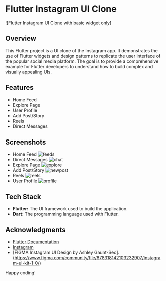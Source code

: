 # Flutter Instagram UI Clone

![Flutter Instagram UI Clone with basic widget only]

## Overview

This Flutter project is a UI clone of the Instagram app. It demonstrates the use of Flutter widgets and design patterns to replicate the user interface of the popular social media platform. The goal is to provide a comprehensive example for Flutter developers to understand how to build complex and visually appealing UIs.

## Features

- Home Feed
- Explore Page
- User Profile
- Add Post/Story
- Reels
- Direct Messages

## Screenshots
- Home Feed
![feeds](https://github.com/pramudyanuar/instaclone-basicflutterwidget/assets/131145420/22d6639a-a296-4daa-81d6-27c09073ed7d)
- Direct Messages
![chat](https://github.com/pramudyanuar/instaclone-basicflutterwidget/assets/131145420/d19bea4f-ff51-4b5c-a78c-ba2e445acddc)
- Explore Page
![explore](https://github.com/pramudyanuar/instaclone-basicflutterwidget/assets/131145420/178c790b-9731-419e-9074-65523b5a7a85)
- Add Post/Story
![newpost](https://github.com/pramudyanuar/instaclone-basicflutterwidget/assets/131145420/369e1ef4-e9cc-4c0c-8344-ce2481feb076)
- Reels
![reels](https://github.com/pramudyanuar/instaclone-basicflutterwidget/assets/131145420/4067a99f-0534-4666-819c-a9a20c5b25d1)
- User Profile
![profile](https://github.com/pramudyanuar/instaclone-basicflutterwidget/assets/131145420/3af9e2b5-8110-43bc-8bf4-8bdbba946e0f)


## Tech Stack

- **Flutter:** The UI framework used to build the application.
- **Dart:** The programming language used with Flutter.

## Acknowledgments

- [Flutter Documentation](https://flutter.dev/docs)
- [Instagram](https://www.instagram.com/)
- [FIGMA Instagram UI Design by Ashley Gaunt-Seo].(https://www.figma.com/community/file/878318142103232907/instagram-ui-kit-1-0/)

Happy coding!
